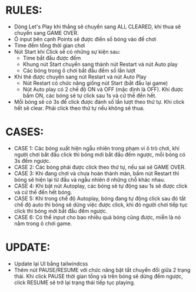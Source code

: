 # RULES:
- Dòng Let's Play khi thắng sẽ chuyển sang ALL CLEARED, khi thua sẽ chuyển sang GAME OVER.
- Ô input bên cạnh Points sẽ được điền số bóng vào để chơi
- Time đếm tổng thời gian chơi
- Nút Start khi Click sẽ có những sự kiện sau: 
    + Time bắt đầu được đếm
    + Khung nút Start chuyển sang thành nút Restart và nút Auto play
    + Các bóng trong ô chơi bắt đầu đếm số lần lượt
- Khi thẻ được chuyển sang nút Restart và nút Auto Play
    + Nút Restart có chức năng giống nút Start (bắt đầu lại game)
    + Nút Auto play có 2 chế độ ON và OFF (mặc định là OFF). Khi được bấm ON, các bóng sẽ tự click sau 1s và cứ thế đến hết.
- Mỗi bóng sẽ có 3s để click được đánh số lần lượt theo thứ tự. Khi click hết sẽ clear. Phải click theo thứ tự nếu không sẽ thua.

# CASES:
- CASE 1: Các bóng xuất hiện ngẫu nhiên trong phạm vi ô trò chơi, khi người chơi bắt đầu click thì bóng mới bắt đầu đếm ngược, mỗi bóng có 3s đếm ngược.
- CASE 2: Các bóng phải được click theo thứ tự, nếu sai sẽ GAME OVER.
- CASE 3: Khi đang chơi và chưa hoàn thành màn, bấm nút Restart thì bóng sẽ hiện lại từ đầu và ngẫu nhiên ở những chỗ khác nhau.
- CASE 4: Khi bật nút Autoplay, các bóng sẽ tự động sau 1s sẽ được click và cứ thế đến hết bóng.
- CASE 5: Khi trong chế độ Autoplay, bóng đang tự động click sau đó tắt chế độ auto thì bóng sẽ dừng việc được click, khi đó người chơi tiếp tục click thì bóng mới bắt đầu đếm ngược.
- CASE 6: Có thể input cho bao nhiêu quả bóng cũng được, miễn là nó nằm trong ô chơi game.

# UPDATE:
- Update lại UI bằng tailwindcss
- Thêm nút PAUSE/RESUME với chức năng bật tắt chuyển đổi giữa 2 trạng thái. Khi click PAUSE thời gian tổng và trên bóng sẽ dừng đếm ngược, click RESUME sẽ trở lại trạng thái tiếp tục playing.